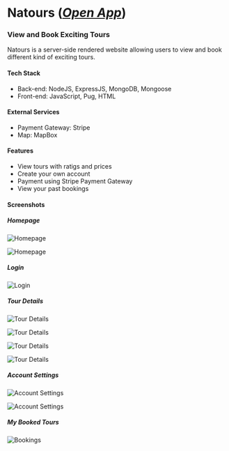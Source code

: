 # Natours ([_Open App_](https://tour-proj.herokuapp.com/))

### View and Book Exciting Tours

Natours is a server-side rendered website allowing users to view and book different kind of exciting tours.

#### Tech Stack

-   Back-end: NodeJS, ExpressJS, MongoDB, Mongoose
-   Front-end: JavaScript, Pug, HTML

#### External Services

-   Payment Gateway: Stripe
-   Map: MapBox

#### Features

-   View tours with ratigs and prices
-   Create your own account
-   Payment using Stripe Payment Gateway
-   View your past bookings

#### Screenshots

##### Homepage

![Homepage](https://raw.githubusercontent.com/BugBoy13/Natours/master/screenshots/Homepage/Screenshot%202021-11-07%20at%204.28.32%20PM.png)

![Homepage](https://raw.githubusercontent.com/BugBoy13/Natours/master/screenshots/Homepage/Screenshot%202021-11-07%20at%204.28.42%20PM.png)

##### Login

![Login](https://github.com/BugBoy13/Natours/blob/master/screenshots/Login/Screenshot%202021-11-07%20at%204.28.50%20PM.png?raw=true)

##### Tour Details

![Tour Details](https://github.com/BugBoy13/Natours/blob/master/screenshots/TourDetails/Screenshot%202021-11-07%20at%204.29.15%20PM.png?raw=true)

![Tour Details](https://github.com/BugBoy13/Natours/blob/master/screenshots/TourDetails/Screenshot%202021-11-07%20at%204.29.22%20PM.png?raw=true)

![Tour Details](https://github.com/BugBoy13/Natours/blob/master/screenshots/TourDetails/Screenshot%202021-11-07%20at%204.29.26%20PM.png?raw=true)

![Tour Details](https://github.com/BugBoy13/Natours/blob/master/screenshots/TourDetails/Screenshot%202021-11-07%20at%204.29.33%20PM.png?raw=true)

##### Account Settings

![Account Settings](https://github.com/BugBoy13/Natours/blob/master/screenshots/AccountSettings/Screenshot%202021-11-07%20at%204.29.42%20PM.png?raw=true)

![Account Settings](https://github.com/BugBoy13/Natours/blob/master/screenshots/AccountSettings/Screenshot%202021-11-07%20at%204.29.49%20PM.png?raw=true)

##### My Booked Tours

![Bookings](https://github.com/BugBoy13/Natours/blob/master/screenshots/BookedTours/Screenshot%202021-11-07%20at%204.29.57%20PM.png?raw=true)
